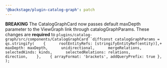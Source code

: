 ```yaml
---
'@backstage/plugin-catalog-graph': patch
---
```


**BREAKING** The CatalogGraphCard now passes default maxDepth parameter to the ViewGraph link through catalogGraphParams. These changes are **required** to ` plugins/catalog-graph/src/components/CatalogGraphCard``diffconst catalogGraphParams = qs.stringify(    {      rootEntityRefs: [stringifyEntityRef(entity)],+     maxDepth: maxDepth,      unidirectional,      mergeRelations,      selectedKinds: kinds,      selectedRelations: relations,      direction,    },    { arrayFormat: 'brackets', addQueryPrefix: true },  ); `
